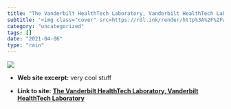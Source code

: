 ```yaml
---
title: "The Vanderbilt HealthTech Laboratory, Vanderbilt HealthTech Laboratory"
subtitle: '<img class="cover" src=https://rdl.ink/render/http%3A%2F%2Fwww.mc.vanderbilt.edu%2Froot%2Fvumc.php%3...'
category: "uncategorized"
tags: []
date: "2021-04-06"
type: "rain"
---
```

<img class="cover" src=https://rdl.ink/render/http%3A%2F%2Fwww.mc.vanderbilt.edu%2Froot%2Fvumc.php%3Fdoc%3D11874%26site%3Dvhtl>



* **Web site excerpt:** very cool stuff

* **Link to site:** **[The Vanderbilt HealthTech Laboratory, Vanderbilt HealthTech Laboratory](http://www.mc.vanderbilt.edu/root/vumc.php?doc=11874&site=vhtl)**